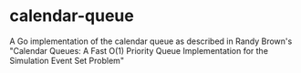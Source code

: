 # calendar-queue

A Go implementation of the calendar queue as described in Randy Brown's "Calendar Queues: A Fast O(1) Priority Queue Implementation for the Simulation Event Set Problem"
